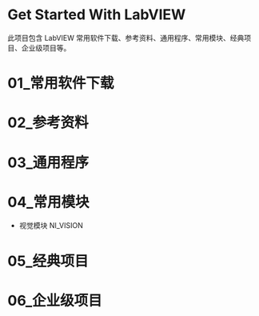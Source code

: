 # Get Started With LabVIEW
此项目包含 LabVIEW 常用软件下载、参考资料、通用程序、常用模块、经典项目、企业级项目等。

# 01_常用软件下载

# 02_参考资料

# 03_通用程序

# 04_常用模块
- 视觉模块 NI_VISION

# 05_经典项目

# 06_企业级项目
